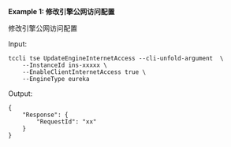 **Example 1: 修改引擎公网访问配置**

修改引擎公网访问配置

Input: 

```
tccli tse UpdateEngineInternetAccess --cli-unfold-argument  \
    --InstanceId ins-xxxxx \
    --EnableClientInternetAccess true \
    --EngineType eureka
```

Output: 
```
{
    "Response": {
        "RequestId": "xx"
    }
}
```

